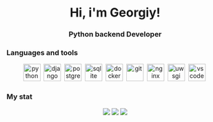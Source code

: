 <div id="header" align="center">
	<h1>Hi, i'm Georgiy!</h1>
	<h3>Python backend Developer</h3>
</div>

### Languages and tools
<div id="languages" align="center">
    <img src="https://cdn.jsdelivr.net/gh/devicons/devicon/icons/python/python-original.svg" title="python" width="40" height="40"/>&nbsp;
    <img src="https://cdn.jsdelivr.net/gh/devicons/devicon/icons/django/django-plain.svg" title="django" width="40" height="40"/>&nbsp;
    <img src="https://cdn.jsdelivr.net/gh/devicons/devicon/icons/postgresql/postgresql-original.svg" title="postgres" width="40" height="40"/>&nbsp;
    <img src="https://cdn.jsdelivr.net/gh/devicons/devicon/icons/sqlite/sqlite-original.svg" title="sqlite" width="40" height="40"/>&nbsp;
    <img src="https://cdn.jsdelivr.net/gh/devicons/devicon/icons/docker/docker-original.svg" title="docker" width="40" height="40"/>&nbsp;
    <img src="https://cdn.jsdelivr.net/gh/devicons/devicon/icons/git/git-original.svg" title="git" width="40" height="40"/>&nbsp;
    <img src="https://cdn.jsdelivr.net/gh/devicons/devicon/icons/nginx/nginx-original.svg" title="nginx" width="40" height="40"/>&nbsp;
    <img src="https://cdn.jsdelivr.net/gh/devicons/devicon/icons/uwsgi/uwsgi-original.svg" title="uwsgi" width="40" height="40"/>&nbsp;
    <img src="https://cdn.jsdelivr.net/gh/devicons/devicon/icons/vscode/vscode-original.svg" title="vscode" width="40" height="40"/>&nbsp;
          
</div>

### My stat
<div id="stat" align="center">
    <img src="http://github-profile-summary-cards.vercel.app/api/cards/profile-details?username=ikuz57&theme=2077"/>
     <img src="http://github-profile-summary-cards.vercel.app/api/cards/repos-per-language?username=ikuz57&theme=2077"/>
     <img src="http://github-profile-summary-cards.vercel.app/api/cards/stats?username=ikuz57&theme=2077"/>
</div>